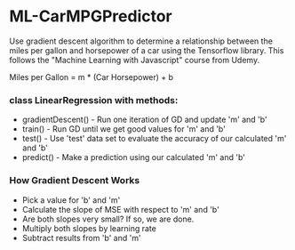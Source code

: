# ML-CarMPGPredictor

Use gradient descent algorithm to determine a relationship between the miles per gallon and horsepower of a car using the Tensorflow library. This follows the "Machine Learning with Javascript" course from Udemy.

Miles per Gallon = m \* (Car Horsepower) + b

### class LinearRegression with methods:

- gradientDescent() - Run one iteration of GD and update 'm' and 'b'
- train() - Run GD until we get good values for 'm' and 'b'
- test() - Use 'test' data set to evaluate the accuracy of our calculated 'm' and 'b'
- predict() - Make a prediction using our calculated 'm' and 'b'

### How Gradient Descent Works

- Pick a value for 'b' and 'm'
- Calculate the slope of MSE with respect to 'm' and 'b'
- Are both slopes very small? If so, we are done.
- Multiply both slopes by learning rate
- Subtract results from 'b' and 'm'
